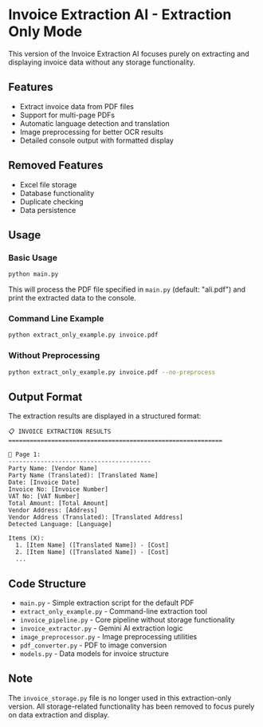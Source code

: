 # Invoice Extraction AI - Extraction Only Mode

This version of the Invoice Extraction AI focuses purely on extracting and displaying invoice data without any storage functionality.

## Features

- Extract invoice data from PDF files
- Support for multi-page PDFs
- Automatic language detection and translation
- Image preprocessing for better OCR results
- Detailed console output with formatted display

## Removed Features

- Excel file storage
- Database functionality
- Duplicate checking
- Data persistence

## Usage

### Basic Usage

```bash
python main.py
```

This will process the PDF file specified in `main.py` (default: "ali.pdf") and print the extracted data to the console.

### Command Line Example

```bash
python extract_only_example.py invoice.pdf
```

### Without Preprocessing

```bash
python extract_only_example.py invoice.pdf --no-preprocess
```

## Output Format

The extraction results are displayed in a structured format:

```
📋 INVOICE EXTRACTION RESULTS
============================================================

📄 Page 1:
----------------------------------------
Party Name: [Vendor Name]
Party Name (Translated): [Translated Name]
Date: [Invoice Date]
Invoice No: [Invoice Number]
VAT No: [VAT Number]
Total Amount: [Total Amount]
Vendor Address: [Address]
Vendor Address (Translated): [Translated Address]
Detected Language: [Language]

Items (X):
  1. [Item Name] ([Translated Name]) - [Cost]
  2. [Item Name] ([Translated Name]) - [Cost]
  ...
```

## Code Structure

- `main.py` - Simple extraction script for the default PDF
- `extract_only_example.py` - Command-line extraction tool
- `invoice_pipeline.py` - Core pipeline without storage functionality
- `invoice_extractor.py` - Gemini AI extraction logic
- `image_preprocessor.py` - Image preprocessing utilities
- `pdf_converter.py` - PDF to image conversion
- `models.py` - Data models for invoice structure

## Note

The `invoice_storage.py` file is no longer used in this extraction-only version. All storage-related functionality has been removed to focus purely on data extraction and display.
